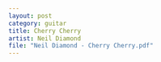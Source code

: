 ```yaml
---
layout: post
category: guitar
title: Cherry Cherry
artist: Neil Diamond
file: "Neil Diamond - Cherry Cherry.pdf"
---
```

